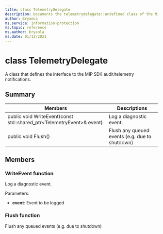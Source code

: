 ```yaml
---
title: class TelemetryDelegate 
description: Documents the telemetrydelegate::undefined class of the Microsoft Information Protection (MIP) SDK.
author: BryanLa
ms.service: information-protection
ms.topic: reference
ms.author: bryanla
ms.date: 01/13/2021
---
```


# class TelemetryDelegate 
A class that defines the interface to the MIP SDK audit/telemetry notifications.
  
## Summary
 Members                        | Descriptions                                
--------------------------------|---------------------------------------------
public void WriteEvent(const std::shared_ptr\<TelemetryEvent\>& event)  |  Log a diagnostic event.
public void Flush()  |  Flush any queued events (e.g. due to shutdown)
  
## Members
  
### WriteEvent function
Log a diagnostic event.

Parameters:  
* **event**: Event to be logged


  
### Flush function
Flush any queued events (e.g. due to shutdown)